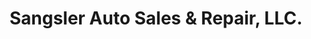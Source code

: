 ---
title: "Sangsler Auto Sales & Repair, LLC."
url: /douglasville/sangsler-auto-sales-und-repair-llc/
shop: Autohaus
---